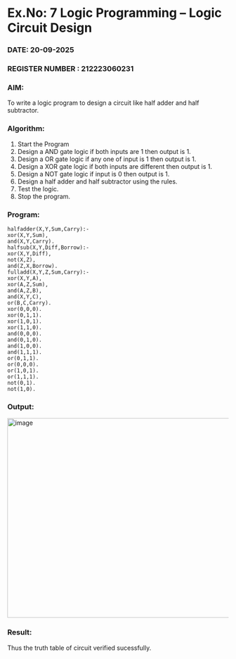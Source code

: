 # Ex.No: 7  Logic Programming –  Logic Circuit Design
### DATE:  20-09-2025                                                                          
### REGISTER NUMBER : 212223060231
### AIM: 
To write a logic program to design a circuit like half adder and half subtractor.
###  Algorithm:
1. Start the Program
2. Design a AND gate logic if both inputs are 1 then output is 1.
3. Design a OR gate logic if any one of input is 1 then output is 1.
4. Design a XOR gate logic if both inputs are different then output is 1.
5. Design a NOT gate logic if input is 0 then output is 1.
6. Design a half adder and half subtractor using the rules.
7. Test the logic.
8. Stop the program.

### Program:
```
halfadder(X,Y,Sum,Carry):-
xor(X,Y,Sum),
and(X,Y,Carry).
halfsub(X,Y,Diff,Borrow):-
xor(X,Y,Diff),
not(X,Z),
and(Z,X,Borrow).
fulladd(X,Y,Z,Sum,Carry):-
xor(X,Y,A),
xor(A,Z,Sum),
and(A,Z,B),
and(X,Y,C),
or(B,C,Carry).
xor(0,0,0).
xor(0,1,1).
xor(1,0,1).
xor(1,1,0).
and(0,0,0).
and(0,1,0).
and(1,0,0).
and(1,1,1).
or(0,1,1).
or(0,0,0).
or(1,0,1).
or(1,1,1).
not(0,1).
not(1,0).

```
### Output:

<img width="965" height="454" alt="image" src="https://github.com/user-attachments/assets/b5c5ffc3-0419-4faf-bb64-6bab0212f0e9" />


### Result:
Thus the truth table of circuit verified sucessfully.
